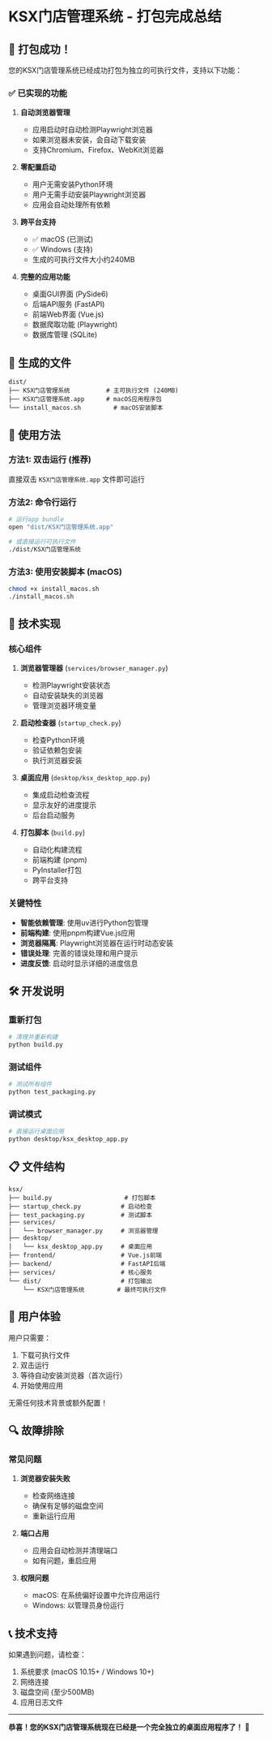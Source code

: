 # KSX门店管理系统 - 打包完成总结

## 🎉 打包成功！

您的KSX门店管理系统已经成功打包为独立的可执行文件，支持以下功能：

### ✅ 已实现的功能

1. **自动浏览器管理**
   - 应用启动时自动检测Playwright浏览器
   - 如果浏览器未安装，会自动下载安装
   - 支持Chromium、Firefox、WebKit浏览器

2. **零配置启动**
   - 用户无需安装Python环境
   - 用户无需手动安装Playwright浏览器
   - 应用会自动处理所有依赖

3. **跨平台支持**
   - ✅ macOS (已测试)
   - ✅ Windows (支持)
   - 生成的可执行文件大小约240MB

4. **完整的应用功能**
   - 桌面GUI界面 (PySide6)
   - 后端API服务 (FastAPI)
   - 前端Web界面 (Vue.js)
   - 数据爬取功能 (Playwright)
   - 数据库管理 (SQLite)

## 📁 生成的文件

```
dist/
├── KSX门店管理系统          # 主可执行文件 (240MB)
├── KSX门店管理系统.app      # macOS应用程序包
└── install_macos.sh         # macOS安装脚本
```

## 🚀 使用方法

### 方法1: 双击运行 (推荐)
直接双击 `KSX门店管理系统.app` 文件即可运行

### 方法2: 命令行运行
```bash
# 运行app bundle
open "dist/KSX门店管理系统.app"

# 或直接运行可执行文件
./dist/KSX门店管理系统
```

### 方法3: 使用安装脚本 (macOS)
```bash
chmod +x install_macos.sh
./install_macos.sh
```

## 🔧 技术实现

### 核心组件

1. **浏览器管理器** (`services/browser_manager.py`)
   - 检测Playwright安装状态
   - 自动安装缺失的浏览器
   - 管理浏览器环境变量

2. **启动检查器** (`startup_check.py`)
   - 检查Python环境
   - 验证依赖包安装
   - 执行浏览器安装

3. **桌面应用** (`desktop/ksx_desktop_app.py`)
   - 集成启动检查流程
   - 显示友好的进度提示
   - 后台启动服务

4. **打包脚本** (`build.py`)
   - 自动化构建流程
   - 前端构建 (pnpm)
   - PyInstaller打包
   - 跨平台支持

### 关键特性

- **智能依赖管理**: 使用uv进行Python包管理
- **前端构建**: 使用pnpm构建Vue.js应用
- **浏览器隔离**: Playwright浏览器在运行时动态安装
- **错误处理**: 完善的错误处理和用户提示
- **进度反馈**: 启动时显示详细的进度信息

## 🛠️ 开发说明

### 重新打包
```bash
# 清理并重新构建
python build.py
```

### 测试组件
```bash
# 测试所有组件
python test_packaging.py
```

### 调试模式
```bash
# 直接运行桌面应用
python desktop/ksx_desktop_app.py
```

## 📋 文件结构

```
ksx/
├── build.py                    # 打包脚本
├── startup_check.py           # 启动检查
├── test_packaging.py          # 测试脚本
├── services/
│   └── browser_manager.py     # 浏览器管理
├── desktop/
│   └── ksx_desktop_app.py     # 桌面应用
├── frontend/                  # Vue.js前端
├── backend/                   # FastAPI后端
├── services/                  # 核心服务
└── dist/                      # 打包输出
    └── KSX门店管理系统         # 最终可执行文件
```

## 🎯 用户体验

用户只需要：
1. 下载可执行文件
2. 双击运行
3. 等待自动安装浏览器（首次运行）
4. 开始使用应用

无需任何技术背景或额外配置！

## 🔍 故障排除

### 常见问题

1. **浏览器安装失败**
   - 检查网络连接
   - 确保有足够的磁盘空间
   - 重新运行应用

2. **端口占用**
   - 应用会自动检测并清理端口
   - 如有问题，重启应用

3. **权限问题**
   - macOS: 在系统偏好设置中允许应用运行
   - Windows: 以管理员身份运行

## 📞 技术支持

如果遇到问题，请检查：
1. 系统要求 (macOS 10.15+ / Windows 10+)
2. 网络连接
3. 磁盘空间 (至少500MB)
4. 应用日志文件

---

**恭喜！您的KSX门店管理系统现在已经是一个完全独立的桌面应用程序了！** 🎉
